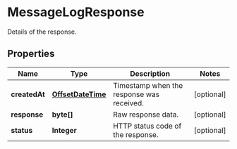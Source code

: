 

# MessageLogResponse

Details of the response.
## Properties

Name | Type | Description | Notes
------------ | ------------- | ------------- | -------------
**createdAt** | [**OffsetDateTime**](OffsetDateTime.md) | Timestamp when the response was received. |  [optional]
**response** | **byte[]** | Raw response data. |  [optional]
**status** | **Integer** | HTTP status code of the response. |  [optional]



